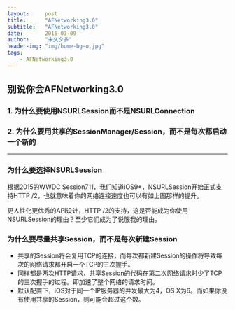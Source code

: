 ```yaml
---
layout:     post
title:      "AFNetworking3.0"
subtitle:   "AFNetworking3.0"
date:       2016-03-09
author:     "未久夕多"
header-img: "img/home-bg-o.jpg"
tags:
    - AFNetworking3.0
---
```



## 别说你会AFNetworking3.0

### 1. 为什么要使用NSURLSession而不是NSURLConnection
### 2. 为什么要用共享的SessionManager/Session，而不是每次都启动一个新的

---
### 为什么要选择NSURLSession
根据2015的WWDC Session711，我们知道iOS9+，NSURLSession开始正式支持HTTP /2，也就意味着你的网络连接速度也可以有如上图那样的提升。

更人性化更优秀的API设计，HTTP /2的支持，这是否能成为你使用NSURLSession的理由？至少它们成为了说服我的理由。

### 为什么要尽量共享Session，而不是每次新建Session
* 共享的Session将会复用TCP的连接，而每次都新建Session的操作将导致每次的网络请求都开启一个TCP的三次握手。
* 同样都是两次HTTP请求，共享Session的代码在第二次网络请求时少了TCP的三次握手的过程。即加速了整个网络的请求时间。
* 默认配置下，iOS对于同一个IP服务器的并发最大为4，OS X为6。而如果你没有使用共享的Session，则可能会超过这个数。

